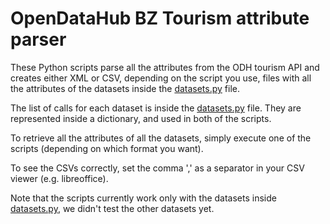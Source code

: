 # OpenDataHub BZ Tourism attribute parser

These Python scripts parse all the attributes from the ODH tourism API and creates either XML or CSV, depending on the script you use, files with all the attributes of the datasets inside the [datasets.py](https://github.com/BlueRyse/opendatahub_bz_tourism_attributes_parser/blob/main/datasets.py) file.

The list of calls for each dataset is inside the [datasets.py](https://github.com/BlueRyse/opendatahub_bz_tourism_attributes_parser/blob/main/datasets.py) file. They are represented inside a dictionary, and used in both of the scripts.

To retrieve all the attributes of all the datasets, simply execute one of the scripts (depending on which format you want).

To see the CSVs correctly, set the comma ',' as a separator in your CSV viewer (e.g. libreoffice).

Note that the scripts currently work only with the datasets inside [datasets.py](https://github.com/BlueRyse/opendatahub_bz_tourism_attributes_parser/blob/main/datasets.py), we didn't test the other datasets yet.  
